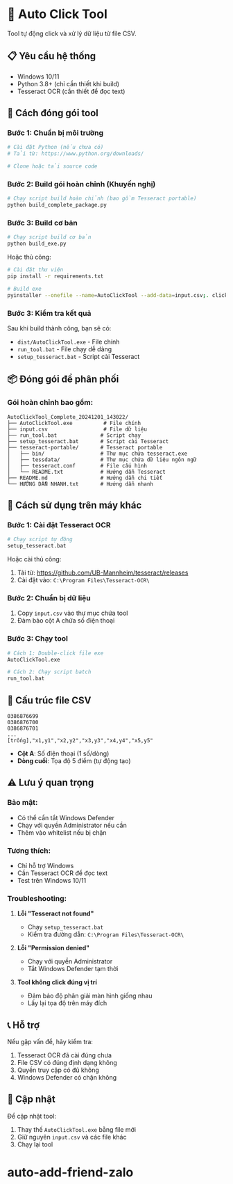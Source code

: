 # 🤖 Auto Click Tool

Tool tự động click và xử lý dữ liệu từ file CSV.

## 📋 Yêu cầu hệ thống

- Windows 10/11
- Python 3.8+ (chỉ cần thiết khi build)
- Tesseract OCR (cần thiết để đọc text)

## 🚀 Cách đóng gói tool

### Bước 1: Chuẩn bị môi trường
```bash
# Cài đặt Python (nếu chưa có)
# Tải từ: https://www.python.org/downloads/

# Clone hoặc tải source code
```

### Bước 2: Build gói hoàn chỉnh (Khuyến nghị)
```bash
# Chạy script build hoàn chỉnh (bao gồm Tesseract portable)
python build_complete_package.py
```

### Bước 3: Build cơ bản
```bash
# Chạy script build cơ bản
python build_exe.py
```

Hoặc thủ công:
```bash
# Cài đặt thư viện
pip install -r requirements.txt

# Build exe
pyinstaller --onefile --name=AutoClickTool --add-data=input.csv;. click_auto.py
```

### Bước 3: Kiểm tra kết quả
Sau khi build thành công, bạn sẽ có:
- `dist/AutoClickTool.exe` - File chính
- `run_tool.bat` - File chạy dễ dàng
- `setup_tesseract.bat` - Script cài Tesseract

## 📦 Đóng gói để phân phối

### Gói hoàn chỉnh bao gồm:
```
AutoClickTool_Complete_20241201_143022/
├── AutoClickTool.exe          # File chính
├── input.csv                  # File dữ liệu
├── run_tool.bat              # Script chạy
├── setup_tesseract.bat       # Script cài Tesseract
├── tesseract-portable/       # Tesseract portable
│   ├── bin/                  # Thư mục chứa tesseract.exe
│   ├── tessdata/             # Thư mục chứa dữ liệu ngôn ngữ
│   ├── tesseract.conf        # File cấu hình
│   └── README.txt            # Hướng dẫn Tesseract
├── README.md                 # Hướng dẫn chi tiết
└── HƯỚNG DẪN NHANH.txt       # Hướng dẫn nhanh
```

## 🎯 Cách sử dụng trên máy khác

### Bước 1: Cài đặt Tesseract OCR
```bash
# Chạy script tự động
setup_tesseract.bat
```

Hoặc cài thủ công:
1. Tải từ: https://github.com/UB-Mannheim/tesseract/releases
2. Cài đặt vào: `C:\Program Files\Tesseract-OCR\`

### Bước 2: Chuẩn bị dữ liệu
1. Copy `input.csv` vào thư mục chứa tool
2. Đảm bảo cột A chứa số điện thoại

### Bước 3: Chạy tool
```bash
# Cách 1: Double-click file exe
AutoClickTool.exe

# Cách 2: Chạy script batch
run_tool.bat
```

## 🔧 Cấu trúc file CSV

```
0386876699
0386876700
0386876701
...
[trống],"x1,y1","x2,y2","x3,y3","x4,y4","x5,y5"
```

- **Cột A**: Số điện thoại (1 số/dòng)
- **Dòng cuối**: Tọa độ 5 điểm (tự động tạo)

## ⚠️ Lưu ý quan trọng

### Bảo mật:
- Có thể cần tắt Windows Defender
- Chạy với quyền Administrator nếu cần
- Thêm vào whitelist nếu bị chặn

### Tương thích:
- Chỉ hỗ trợ Windows
- Cần Tesseract OCR để đọc text
- Test trên Windows 10/11

### Troubleshooting:
1. **Lỗi "Tesseract not found"**
   - Chạy `setup_tesseract.bat`
   - Kiểm tra đường dẫn: `C:\Program Files\Tesseract-OCR\`

2. **Lỗi "Permission denied"**
   - Chạy với quyền Administrator
   - Tắt Windows Defender tạm thời

3. **Tool không click đúng vị trí**
   - Đảm bảo độ phân giải màn hình giống nhau
   - Lấy lại tọa độ trên máy đích

## 📞 Hỗ trợ

Nếu gặp vấn đề, hãy kiểm tra:
1. Tesseract OCR đã cài đúng chưa
2. File CSV có đúng định dạng không
3. Quyền truy cập có đủ không
4. Windows Defender có chặn không

## 🔄 Cập nhật

Để cập nhật tool:
1. Thay thế `AutoClickTool.exe` bằng file mới
2. Giữ nguyên `input.csv` và các file khác
3. Chạy lại tool
# auto-add-friend-zalo
